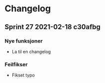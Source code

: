 # Changelog
## Sprint 27 2021-02-18 c30afbg
### Nye funksjoner
- La til en changelog
### Feilfikser
- Fikset typo